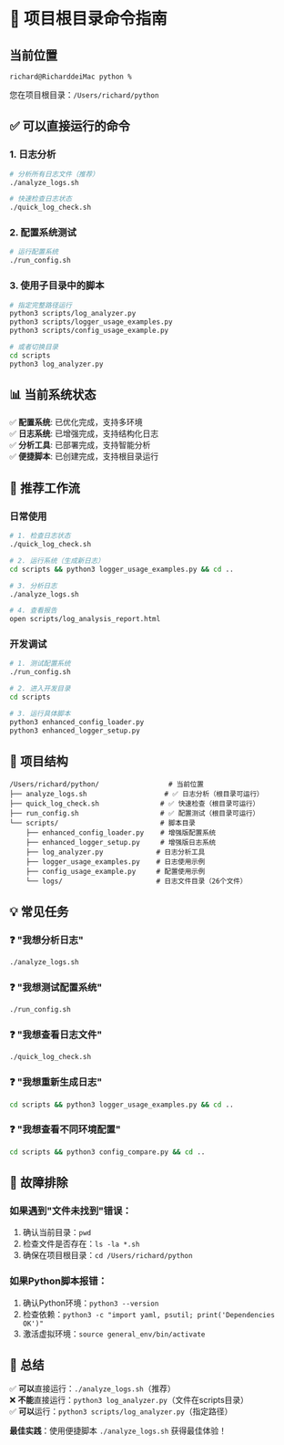 # 🚀 项目根目录命令指南

## 当前位置
```
richard@RicharddeiMac python %
```
您在项目根目录：`/Users/richard/python`

## ✅ 可以直接运行的命令

### 1. 日志分析
```bash
# 分析所有日志文件（推荐）
./analyze_logs.sh

# 快速检查日志状态
./quick_log_check.sh
```

### 2. 配置系统测试
```bash
# 运行配置系统
./run_config.sh
```

### 3. 使用子目录中的脚本
```bash
# 指定完整路径运行
python3 scripts/log_analyzer.py
python3 scripts/logger_usage_examples.py
python3 scripts/config_usage_example.py

# 或者切换目录
cd scripts
python3 log_analyzer.py
```

## 📊 当前系统状态

✅ **配置系统**: 已优化完成，支持多环境  
✅ **日志系统**: 已增强完成，支持结构化日志  
✅ **分析工具**: 已部署完成，支持智能分析  
✅ **便捷脚本**: 已创建完成，支持根目录运行  

## 🎯 推荐工作流

### 日常使用
```bash
# 1. 检查日志状态
./quick_log_check.sh

# 2. 运行系统（生成新日志）
cd scripts && python3 logger_usage_examples.py && cd ..

# 3. 分析日志
./analyze_logs.sh

# 4. 查看报告
open scripts/log_analysis_report.html
```

### 开发调试
```bash
# 1. 测试配置系统
./run_config.sh

# 2. 进入开发目录
cd scripts

# 3. 运行具体脚本
python3 enhanced_config_loader.py
python3 enhanced_logger_setup.py
```

## 📁 项目结构
```
/Users/richard/python/                 # 当前位置
├── analyze_logs.sh                   # ✅ 日志分析（根目录可运行）
├── quick_log_check.sh               # ✅ 快速检查（根目录可运行）
├── run_config.sh                    # ✅ 配置测试（根目录可运行）
└── scripts/                         # 脚本目录
    ├── enhanced_config_loader.py    # 增强版配置系统
    ├── enhanced_logger_setup.py     # 增强版日志系统
    ├── log_analyzer.py             # 日志分析工具
    ├── logger_usage_examples.py    # 日志使用示例
    ├── config_usage_example.py     # 配置使用示例
    └── logs/                       # 日志文件目录（26个文件）
```

## 💡 常见任务

### ❓ "我想分析日志"
```bash
./analyze_logs.sh
```

### ❓ "我想测试配置系统"
```bash
./run_config.sh
```

### ❓ "我想查看日志文件"
```bash
./quick_log_check.sh
```

### ❓ "我想重新生成日志"
```bash
cd scripts && python3 logger_usage_examples.py && cd ..
```

### ❓ "我想查看不同环境配置"
```bash
cd scripts && python3 config_compare.py && cd ..
```

## 🔧 故障排除

### 如果遇到"文件未找到"错误：
1. 确认当前目录：`pwd`
2. 检查文件是否存在：`ls -la *.sh`
3. 确保在项目根目录：`cd /Users/richard/python`

### 如果Python脚本报错：
1. 确认Python环境：`python3 --version`
2. 检查依赖：`python3 -c "import yaml, psutil; print('Dependencies OK')"`
3. 激活虚拟环境：`source general_env/bin/activate`

## 🎉 总结

✅ **可以**直接运行：`./analyze_logs.sh`（推荐）  
❌ **不能**直接运行：`python3 log_analyzer.py`（文件在scripts目录）  
✅ **可以**运行：`python3 scripts/log_analyzer.py`（指定路径）  

**最佳实践**：使用便捷脚本 `./analyze_logs.sh` 获得最佳体验！


